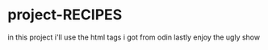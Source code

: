 # project-RECIPES
in this project i'll use the html tags i got from odin lastly enjoy the ugly show
